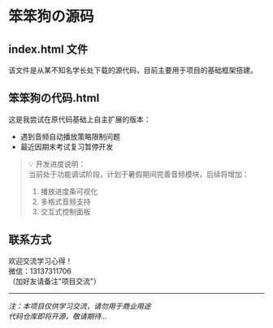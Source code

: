 # 笨笨狗の源码

## index.html 文件
该文件是从某不知名学长处下载的源代码，目前主要用于项目的基础框架搭建。

## 笨笨狗の代码.html
这是我尝试在原代码基础上自主扩展的版本：
- 遇到音频自动播放策略限制问题
- 最近因期末考试复习暂停开发

> 💡 开发进度说明：  
> 当前处于功能调试阶段，计划于暑假期间完善音频模块，后续将增加：  
> 1. 播放进度条可视化  
> 2. 多格式音频支持  
> 3. 交互式控制面板  

## 联系方式
欢迎交流学习心得！  
微信：13137311706  
（加好友请备注"项目交流"）

---

*注：本项目仅供学习交流，请勿用于商业用途*  
*代码仓库即将开源，敬请期待...*